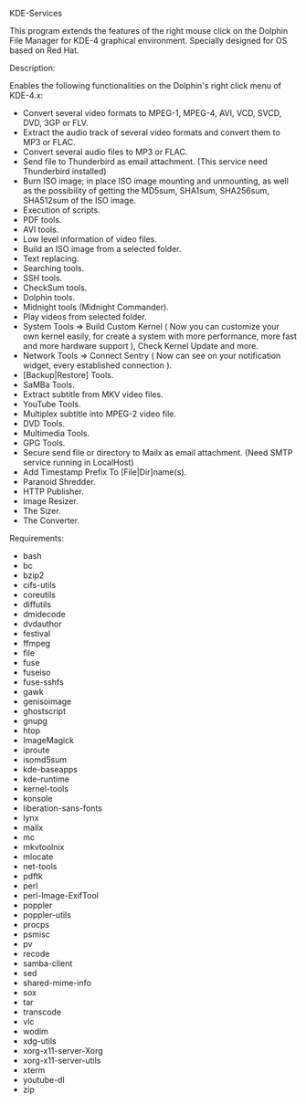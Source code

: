 KDE-Services

This program extends the features of the right mouse click on the Dolphin File Manager for KDE-4 graphical environment.
Specially designed for OS based on Red Hat.

Description:

Enables the following functionalities on the Dolphin's right click menu of KDE-4.x:

- Convert several video formats to MPEG-1, MPEG-4, AVI, VCD, SVCD,
  DVD, 3GP or FLV.
- Extract the audio track of several video formats and convert them to MP3 or FLAC.
- Convert several audio files to MP3 or FLAC.
- Send file to Thunderbird as email attachment. (This service need Thunderbird installed)
- Burn ISO image; in place ISO image mounting and unmounting, as well as the
  possibility of getting the MD5sum, SHA1sum, SHA256sum, SHA512sum of the ISO image.
- Execution of scripts.
- PDF tools.
- AVI tools.
- Low level information of video files.
- Build an ISO image from a selected folder.
- Text replacing.
- Searching tools.
- SSH tools.
- CheckSum tools.
- Dolphin tools.
- Midnight tools (Midnight Commander).
- Play videos from selected folder.
- System Tools => Build Custom Kernel ( Now you can customize your own kernel easily, for create a system
  with more performance, more fast and more hardware support ), Check Kernel Update and more.
- Network Tools => Connect Sentry ( Now can see on your notification widget, every established connection ).
- [Backup|Restore] Tools.
- SaMBa Tools.
- Extract subtitle from MKV video files.
- YouTube Tools.
- Multiplex subtitle into MPEG-2 video file.
- DVD Tools.
- Multimedia Tools.
- GPG Tools.
- Secure send file or directory to Mailx as email attachment. (Need SMTP service running in LocalHost)
- Add Timestamp Prefix To [File|Dir]name(s).
- Paranoid Shredder.
- HTTP Publisher.
- Image Resizer.
- The Sizer.
- The Converter.

Requirements:

- bash
- bc
- bzip2
- cifs-utils
- coreutils
- diffutils
- dmidecode
- dvdauthor
- festival
- ffmpeg
- file
- fuse
- fuseiso
- fuse-sshfs
- gawk
- genisoimage
- ghostscript
- gnupg
- htop
- ImageMagick
- iproute
- isomd5sum
- kde-baseapps
- kde-runtime
- kernel-tools
- konsole
- liberation-sans-fonts
- lynx
- mailx
- mc
- mkvtoolnix
- mlocate
- net-tools
- pdftk
- perl
- perl-Image-ExifTool
- poppler
- poppler-utils
- procps
- psmisc
- pv
- recode
- samba-client
- sed
- shared-mime-info
- sox
- tar
- transcode
- vlc
- wodim
- xdg-utils
- xorg-x11-server-Xorg
- xorg-x11-server-utils
- xterm
- youtube-dl
- zip
